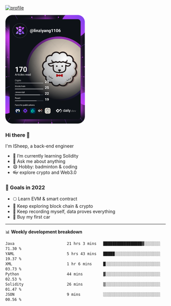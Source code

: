 [![profile](http://img.codelin.xyz/hello-im-isheep.svg)](https://www.calligrapher.ai/)

<a href="https://app.daily.dev/linziyang1106"><img src="/devcard.png" width="250" alt="ISheep's Dev Card"/></a>

### Hi there 🐏

I'm ISheep, a back-end engineer

- 🔭 I’m currently learning Solidity
- 💬 Ask me about anything
- 😄 Hobby: badminton & coding
- 👓 explore crypto and Web3.0

### 🚀 Goals in 2022
+ 🌕 Learn EVM & smart contract
+ 🤔 Keep exploring block chain & crypto
+ 🐏 Keep recording myself, data proves everything
+ 🚗 Buy my first car

-------

📊 **Weekly development breakdown**
<!--START_SECTION:waka-->

```text
Java                       21 hrs 3 mins   █████████████████▓░░░░░░░   71.30 %
YAML                       5 hrs 43 mins   █████░░░░░░░░░░░░░░░░░░░░   19.37 %
XML                        1 hr 6 mins     █░░░░░░░░░░░░░░░░░░░░░░░░   03.73 %
Python                     44 mins         ▓░░░░░░░░░░░░░░░░░░░░░░░░   02.53 %
Solidity                   26 mins         ▒░░░░░░░░░░░░░░░░░░░░░░░░   01.47 %
JSON                       9 mins          ░░░░░░░░░░░░░░░░░░░░░░░░░   00.56 %
```

<!--END_SECTION:waka-->
